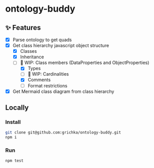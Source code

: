 # ontology-buddy

## ✨ Features

- [X] Parse ontology to get quads
- [X] Get class hierarchy javascript object structure
  - [X] Classes
  - [X] Inheritance
  - [ ] 🚧 WIP: Class members (DataProperties and ObjectProperties)
    - [X] Types
    - [ ] 🚧 WIP: Cardinalities
    - [X] Comments
    - [ ] Format restrictions
- [X] Get Mermaid class diagram from class hierarchy

## Locally

### Install

```bash
git clone git@github.com:grichka/ontology-buddy.git
npm i
```

### Run

```bash
npm test
```
